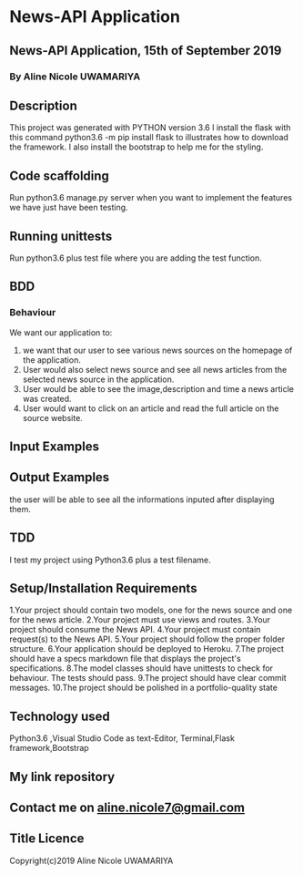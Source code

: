 # News-API Application
## News-API Application, 15th of September 2019
### By Aline Nicole UWAMARIYA
## Description
This project was generated with PYTHON version 3.6
I install the flask with this command python3.6 -m pip install flask to illustrates how to download the framework.
I also install the bootstrap to help me for the styling.

## Code scaffolding
Run python3.6 manage.py server when you want to implement the features we have just have been testing.

## Running unittests
Run python3.6 plus test file where you are adding the test function.

## BDD
### Behaviour
We want our application to:

1. we want that our user to see various news sources on the homepage of the application.
2. User would also select news source and see all news articles from the selected news source in the application.
3. User would be able to see the image,description and time a news article was created.
4. User would want to click on an article and read the full article on the source website.

## Input Examples


## Output Examples
the user will be able to see all the informations inputed after displaying them.

## TDD
I test my project using Python3.6 plus a test filename.

## Setup/Installation Requirements
1.Your project should contain two models, one for the news source and one for the news article.
2.Your project must use views and routes.
3.Your project should consume the News API.
4.Your project must contain request(s) to the News API.
5.Your project should follow the proper folder structure.
6.Your application should be deployed to Heroku.
7.The project should have a specs markdown file that displays the project's specifications.
8.The model classes should have unittests to check for behaviour. The tests should pass.
9.The project should have clear commit messages.
10.The project should be polished in a portfolio-quality state

## Technology used
Python3.6 ,Visual Studio Code as text-Editor, Terminal,Flask framework,Bootstrap

## My link repository

## Contact me on aline.nicole7@gmail.com
## Title Licence
Copyright(c)2019 Aline Nicole UWAMARIYA



